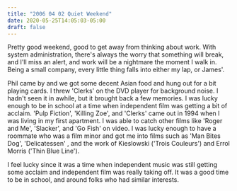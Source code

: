 ```yaml
---
title: "2006 04 02 Quiet Weekend"
date: 2020-05-25T14:05:03-05:00
draft: false
---
```


Pretty good weekend, good to get away from thinking about work. With system administration, there's always the worry that something will break, and I'll miss an alert, and work will be a nightmare the moment I walk in. Being a small company, every little thing falls into either my lap, or James'. 

Phil came by and we got some decent Asian food and hung out for a bit playing cards. I threw 'Clerks' on the DVD player for background noise. I hadn't seen it in awhile, but it brought back a few memories. I was lucky enough to be in school at a time when independent film was getting a bit of acclaim. 'Pulp Fiction', 'Killing Zoe', and 'Clerks' came out in 1994 when I was living in my first apartment. I was able to catch other films like 'Roger and Me', 'Slacker', and 'Go Fish' on video. I was lucky enough to have a roommate who was a film minor and got me into films such as 'Man Bites Dog', 'Delicatessen' , and the work of Kieslowski ('Trois Couleurs') and Errol Morris ('Thin Blue Line'). 

I feel lucky since it was a time when independent music was still getting some acclaim and independent film was really taking off. It was a good time to be in school, and around folks who had similar interests. 

